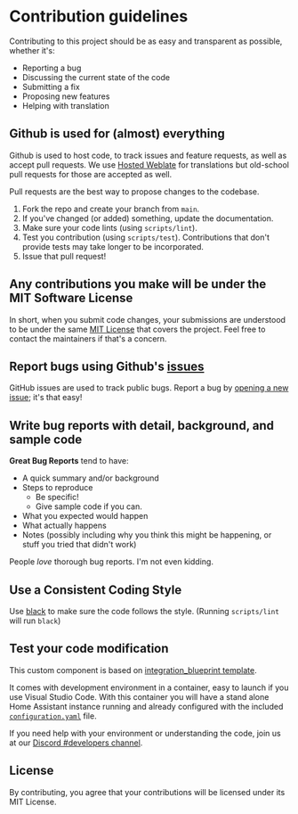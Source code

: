 # Contribution guidelines

Contributing to this project should be as easy and transparent as possible, whether it's:

- Reporting a bug
- Discussing the current state of the code
- Submitting a fix
- Proposing new features
- Helping with translation

## Github is used for (almost) everything

Github is used to host code, to track issues and feature requests, as well as accept pull requests. We use [Hosted Weblate](https://hosted.weblate.org/engage/magic-areas/) for translations but old-school pull requests for those are accepted as well.

Pull requests are the best way to propose changes to the codebase.

1. Fork the repo and create your branch from `main`.
2. If you've changed (or added) something, update the documentation.
3. Make sure your code lints (using `scripts/lint`).
4. Test you contribution (using `scripts/test`). Contributions that don't provide tests may take longer to be incorporated.
5. Issue that pull request!

## Any contributions you make will be under the MIT Software License

In short, when you submit code changes, your submissions are understood to be under the same [MIT License](http://choosealicense.com/licenses/mit/) that covers the project. Feel free to contact the maintainers if that's a concern.

## Report bugs using Github's [issues](https://github.com/jseidl/hass-magic_areas/issues)

GitHub issues are used to track public bugs.
Report a bug by [opening a new issue](https://github.com/jseidl/hass-magic_areas/issues/new/choose); it's that easy!

## Write bug reports with detail, background, and sample code

**Great Bug Reports** tend to have:

- A quick summary and/or background
- Steps to reproduce
  - Be specific!
  - Give sample code if you can.
- What you expected would happen
- What actually happens
- Notes (possibly including why you think this might be happening, or stuff you tried that didn't work)

People *love* thorough bug reports. I'm not even kidding.

## Use a Consistent Coding Style

Use [black](https://github.com/ambv/black) to make sure the code follows the style. (Running `scripts/lint` will run `black`)

## Test your code modification

This custom component is based on [integration_blueprint template](https://github.com/ludeeus/integration_blueprint).

It comes with development environment in a container, easy to launch if you use Visual Studio Code. With this container you will have a stand alone Home Assistant instance running and already configured with the included [`configuration.yaml`](./config/configuration.yaml) file.

If you need help with your environment or understanding the code, join us at our [Discord #developers channel](https://discord.com/channels/928386239789400065/928386308324335666).

## License

By contributing, you agree that your contributions will be licensed under its MIT License.
